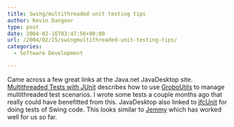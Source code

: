 ```yaml
---
title: Swing/multithreaded unit testing tips
author: Kevin Dangoor
type: post
date: 2004-02-16T03:47:56+00:00
url: /2004/02/15/swingmultithreaded-unit-testing-tips/
categories:
  - Software Development

---
```

Came across a few great links at the Java.net JavaDesktop site. [Multithreaded Tests with JUnit][1] describes how to use [GroboUtils][2] to manage multithreaded test scenarios. I wrote some tests a couple months ago that really could have benefitted from this. JavaDesktop also linked to [jfcUnit][3] for doing tests of Swing code. This looks similar to [Jemmy][4] which has worked well for us so far.

 [1]: http://today.java.net/pub/a/today/2003/08/06/multithreadedTests.html "Multithreaded Tests with JUnit"
 [2]: http://groboutils.sourceforge.net/
 [3]: http://jfcunit.sourceforge.net/
 [4]: http://jemmy.netbeans.org/